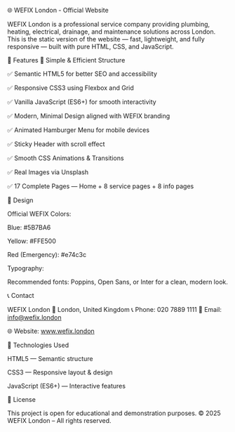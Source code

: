 🌐 WEFIX London - Official Website








WEFIX London is a professional service company providing plumbing, heating, electrical, drainage, and maintenance solutions across London.
This is the static version of the website — fast, lightweight, and fully responsive — built with pure HTML, CSS, and JavaScript.

🌟 Features
🧱 Simple & Efficient Structure

✅ Semantic HTML5 for better SEO and accessibility

✅ Responsive CSS3 using Flexbox and Grid

✅ Vanilla JavaScript (ES6+) for smooth interactivity

✅ Modern, Minimal Design aligned with WEFIX branding

✅ Animated Hamburger Menu for mobile devices

✅ Sticky Header with scroll effect

✅ Smooth CSS Animations & Transitions

✅ Real Images via Unsplash

✅ 17 Complete Pages — Home + 8 service pages + 8 info pages

🎨 Design

Official WEFIX Colors:

Blue: #5B7BA6

Yellow: #FFE500

Red (Emergency): #e74c3c

Typography:

Recommended fonts: Poppins, Open Sans, or Inter for a clean, modern look.

📞 Contact

WEFIX London
📍 London, United Kingdom
📞 Phone: 020 7889 1111
📧 Email: info@wefix.london

🌐 Website: www.wefix.london

🧰 Technologies Used

HTML5 — Semantic structure

CSS3 — Responsive layout & design

JavaScript (ES6+) — Interactive features

📜 License

This project is open for educational and demonstration purposes.
© 2025 WEFIX London – All rights reserved.
